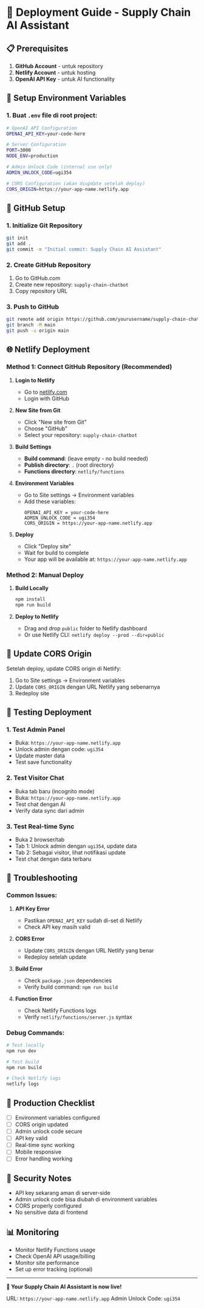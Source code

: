 # 🚀 Deployment Guide - Supply Chain AI Assistant

## 📋 Prerequisites

1. **GitHub Account** - untuk repository
2. **Netlify Account** - untuk hosting
3. **OpenAI API Key** - untuk AI functionality

## 🔧 Setup Environment Variables

### 1. Buat `.env` file di root project:
```bash
# OpenAI API Configuration
OPENAI_API_KEY=your-code-here

# Server Configuration
PORT=3000
NODE_ENV=production

# Admin Unlock Code (internal use only)
ADMIN_UNLOCK_CODE=ugi354

# CORS Configuration (akan diupdate setelah deploy)
CORS_ORIGIN=https://your-app-name.netlify.app
```

## 🐙 GitHub Setup

### 1. Initialize Git Repository
```bash
git init
git add .
git commit -m "Initial commit: Supply Chain AI Assistant"
```

### 2. Create GitHub Repository
1. Go to GitHub.com
2. Create new repository: `supply-chain-chatbot`
3. Copy repository URL

### 3. Push to GitHub
```bash
git remote add origin https://github.com/yourusername/supply-chain-chatbot.git
git branch -M main
git push -u origin main
```

## 🌐 Netlify Deployment

### Method 1: Connect GitHub Repository (Recommended)

1. **Login to Netlify**
   - Go to [netlify.com](https://netlify.com)
   - Login with GitHub

2. **New Site from Git**
   - Click "New site from Git"
   - Choose "GitHub"
   - Select your repository: `supply-chain-chatbot`

3. **Build Settings**
   - **Build command**: (leave empty - no build needed)
   - **Publish directory**: `.` (root directory)
   - **Functions directory**: `netlify/functions`

4. **Environment Variables**
   - Go to Site settings → Environment variables
   - Add these variables:
     ```
     OPENAI_API_KEY = your-code-here
     ADMIN_UNLOCK_CODE = ugi354
     CORS_ORIGIN = https://your-app-name.netlify.app
     ```

5. **Deploy**
   - Click "Deploy site"
   - Wait for build to complete
   - Your app will be available at: `https://your-app-name.netlify.app`

### Method 2: Manual Deploy

1. **Build Locally**
   ```bash
   npm install
   npm run build
   ```

2. **Deploy to Netlify**
   - Drag and drop `public` folder to Netlify dashboard
   - Or use Netlify CLI: `netlify deploy --prod --dir=public`

## 🔄 Update CORS Origin

Setelah deploy, update CORS origin di Netlify:

1. Go to Site settings → Environment variables
2. Update `CORS_ORIGIN` dengan URL Netlify yang sebenarnya
3. Redeploy site

## 🧪 Testing Deployment

### 1. Test Admin Panel
- Buka: `https://your-app-name.netlify.app`
- Unlock admin dengan code: `ugi354`
- Update master data
- Test save functionality

### 2. Test Visitor Chat
- Buka tab baru (incognito mode)
- Buka: `https://your-app-name.netlify.app`
- Test chat dengan AI
- Verify data sync dari admin

### 3. Test Real-time Sync
- Buka 2 browser/tab
- Tab 1: Unlock admin dengan `ugi354`, update data
- Tab 2: Sebagai visitor, lihat notifikasi update
- Test chat dengan data terbaru

## 🚨 Troubleshooting

### Common Issues:

1. **API Key Error**
   - Pastikan `OPENAI_API_KEY` sudah di-set di Netlify
   - Check API key masih valid

2. **CORS Error**
   - Update `CORS_ORIGIN` dengan URL Netlify yang benar
   - Redeploy setelah update

3. **Build Error**
   - Check `package.json` dependencies
   - Verify build command: `npm run build`

4. **Function Error**
   - Check Netlify Functions logs
   - Verify `netlify/functions/server.js` syntax

### Debug Commands:
```bash
# Test locally
npm run dev

# Test build
npm run build

# Check Netlify logs
netlify logs
```

## 📱 Production Checklist

- [ ] Environment variables configured
- [ ] CORS origin updated
- [ ] Admin unlock code secure
- [ ] API key valid
- [ ] Real-time sync working
- [ ] Mobile responsive
- [ ] Error handling working

## 🔐 Security Notes

- API key sekarang aman di server-side
- Admin unlock code bisa diubah di environment variables
- CORS properly configured
- No sensitive data di frontend

## 📊 Monitoring

- Monitor Netlify Functions usage
- Check OpenAI API usage/billing
- Monitor site performance
- Set up error tracking (optional)

---

**🎉 Your Supply Chain AI Assistant is now live!**

URL: `https://your-app-name.netlify.app`
Admin Unlock Code: `ugi354`
